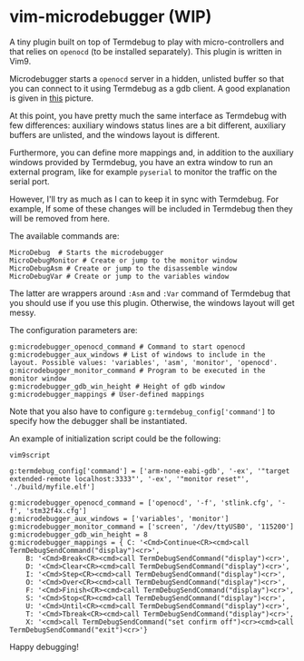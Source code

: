 # vim-microdebugger (WIP)

A tiny plugin built on top of Termdebug to play with micro-controllers and
that relies on `openocd` (to be installed separately). This plugin is written
in Vim9.

Microdebugger starts a `openocd` server in a hidden, unlisted buffer so that
you can connect to it using Termdebug as a gdb client. A good explanation is
given in
[this](https://stackoverflow.com/questions/38033130/how-to-use-the-gdb-gnu-debugger-and-openocd-for-microcontroller-debugging-fr)
picture.

At this point, you have pretty much the same interface as Termdebug with few
differences: auxiliary windows status lines are a bit different, auxiliary
buffers are unlisted, and the windows layout is different.

Furthermore, you can define more mappings and, in addition to the auxiliary
windows provided by Termdebug, you have an extra window to run an external
program, like for example `pyserial` to monitor the traffic on the serial
port.

However, I'll try as much as I can to keep it in sync with Termdebug. For
example, If some of these changes will be included in Termdebug then they will
be removed from here.

The available commands are:

```
MicroDebug  # Starts the microdebugger
MicroDebugMonitor # Create or jump to the monitor window
MicroDebugAsm # Create or jump to the disassemble window
MicroDebugVar # Create or jump to the variables window
```

The latter are wrappers around `:Asm` and `:Var` command of Termdebug that you
should use if you use this plugin. Otherwise, the windows layout will get
messy.

The configuration parameters are:

```
g:microdebugger_openocd_command # Command to start openocd
g:microdebugger_aux_windows # List of windows to include in the layout. Possible values: 'variables', 'asm', 'monitor', 'openocd'.
g:microdebugger_monitor_command # Program to be executed in the monitor window
g:microdebugger_gdb_win_height # Height of gdb window
g:microdebugger_mappings # User-defined mappings
```

Note that you also have to configure `g:termdebug_config['command']` to
specify how the debugger shall be instantiated.

An example of initialization script could be the following:

```
vim9script

g:termdebug_config['command'] = ['arm-none-eabi-gdb', '-ex', '"target extended-remote localhost:3333"', '-ex', '"monitor reset"', './build/myfile.elf']

g:microdebugger_openocd_command = ['openocd', '-f', 'stlink.cfg', '-f', 'stm32f4x.cfg']
g:microdebugger_aux_windows = ['variables', 'monitor']
g:microdebugger_monitor_command = ['screen', '/dev/ttyUSB0', '115200']
g:microdebugger_gdb_win_height = 8
g:microdebugger_mappings = { C: '<Cmd>Continue<CR><cmd>call TermDebugSendCommand("display")<cr>',
    B: '<Cmd>Break<CR><cmd>call TermDebugSendCommand("display")<cr>',
    D: '<Cmd>Clear<CR><cmd>call TermDebugSendCommand("display")<cr>',
    I: '<Cmd>Step<CR><cmd>call TermDebugSendCommand("display")<cr>',
    O: '<Cmd>Over<CR><cmd>call TermDebugSendCommand("display")<cr>',
    F: '<Cmd>Finish<CR><cmd>call TermDebugSendCommand("display")<cr>',
    S: '<Cmd>Stop<CR><cmd>call TermDebugSendCommand("display")<cr>',
    U: '<Cmd>Until<CR><cmd>call TermDebugSendCommand("display")<cr>',
    T: '<Cmd>Tbreak<CR><cmd>call TermDebugSendCommand("display")<cr>',
    X: '<cmd>call TermDebugSendCommand("set confirm off")<cr><cmd>call TermDebugSendCommand("exit")<cr>'}
```

Happy debugging!
